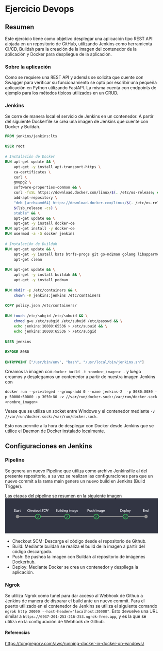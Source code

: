 # Ejercicio Devops

## Resumen

Este ejercicio tiene como objetivo desplegar una aplicación tipo REST API alojada en un repositorio de GitHub, utilizando Jenkins como herramienta CI/CD, Buildah para la creación de la imagen del contenedor de la aplicación y Docker para despliegue de la aplicación.

### Sobre la aplicación
Como se requiere una REST API y además se solicita que cuente con Swagger para verificar su funcionamiento se optó por escribir una pequeña aplicación en Python utilizando FastAPI. La misma cuenta con endpoints de ejemplo para los métodos típicos utilizados en un CRUD.

### Jenkins

Se corre de manera local el servicio de Jenkins en un contenedor. A partir del siguiente Dockerfile se crea una imagen de Jenkins que cuente con Docker y Buildah.

```dockerfile
FROM jenkins/jenkins:lts

USER root

# Instalación de Docker
RUN apt-get update && \
    apt-get -y install apt-transport-https \
    ca-certificates \
    curl \
    gnupg2 \
    software-properties-common && \
    curl -fsSL https://download.docker.com/linux/$(. /etc/os-release; echo "$ID")/gpg > /tmp/dkey; apt-key add /tmp/dkey && \
    add-apt-repository \
    "deb [arch=amd64] https://download.docker.com/linux/$(. /etc/os-release; echo "$ID") \
    $(lsb_release -cs) \
    stable" && \
    apt-get update && \
    apt-get -y install docker-ce
RUN apt-get install -y docker-ce
RUN usermod -a -G docker jenkins

# Instalación de Buildah
RUN apt-get update && \
    apt-get -y install bats btrfs-progs git go-md2man golang libapparmor-dev libglib2.0-dev libgpgme11-dev libseccomp-dev libselinux1-dev make skopeo slirp4netns fuse-overlayfs && \
    apt-get clean

RUN apt-get update && \
    apt-get -y install buildah && \
    apt-get -y install podman

RUN mkdir -p /etc/containers && \
    chown -R jenkins:jenkins /etc/containers

COPY policy.json /etc/containers/

RUN touch /etc/subgid /etc/subuid && \
    chmod g=u /etc/subgid /etc/subuid /etc/passwd && \
    echo jenkins:10000:65536 > /etc/subuid && \
    echo jenkins:10000:65536 > /etc/subgid

USER jenkins

EXPOSE 8080

ENTRYPOINT ["/usr/bin/env", "bash", "/usr/local/bin/jenkins.sh"]
```

Creamos la imagen con `docker build -t <nombre_imagen> .` y luego creamos y desplegamos un contenedor a partir de nuestra imagen Jenkins con 

`docker run --privileged --group-add 0 --name jenkins-2  -p 8080:8080 -p 50000:50000 -p 3050:80 -v //var/run/docker.sock:/var/run/docker.sock <nombre_imagen>`

Vease que se utiliza un socket entre Windows y el contenedor mediante `-v //var/run/docker.sock:/var/run/docker.sock`.

Esto nos permite a la hora de desplegar con Docker desde Jenkins que se utilice el Daemon de Docker instalado localmente.

## Configuraciones en Jenkins

### Pipeline

Se genera un nuevo Pipeline que utiliza como archivo Jenkinsfile al del presente repositorio, a su vez se realizan las configuraciones para que un nuevo commit a la rama main genere un nuevo build en Jenkins (Build Trigger).

Las etapas del pipeline se resumen en la siguiente imagen
![alt text](imgs/image.png)

- Checkout SCM: Descarga el código desde el repositorio de Github.
- Build: Mediante buildah se realiza el build de la imagen a partir del código descargado.
- Push: Se pushea la imagen con Buildah al repositorio de imágenes Dockerhub.
- Deploy: Mediante Docker se crea un contenedor y despliega la aplicación.

### Ngrok

Se utiliza Ngrok como tunel para dar acceso al Webhook de Github a Jenkins de manera de disparar el build ante un nuevo commit. Para el puerto utilizado en el contenedor de Jenkins se utiliza el siguiente comando `ngrok http 20000 --host-header="localhost:20000"`. Esto devuelve una URL similar a `https://6937-201-253-216-253.ngrok-free.app`, y es la que se utiliza en la configuración de Webhook de Github.

#### Referencias
https://tomgregory.com/aws/running-docker-in-docker-on-windows/